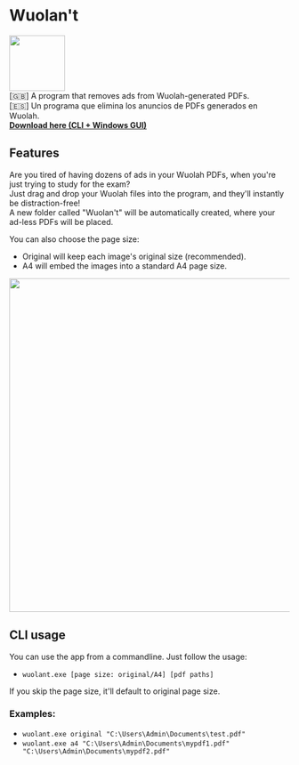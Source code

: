 # Wuolan't
<img src="https://user-images.githubusercontent.com/35693714/207497352-ec236635-e6f4-4bf2-a143-452311299edd.png" width="100"><br>
[🇬🇧] A program that removes ads from Wuolah-generated PDFs.<br>
[🇪🇸] Un programa que elimina los anuncios de PDFs generados en Wuolah.<br>
<b>[Download here (CLI + Windows GUI)](https://github.com/KaruzoHikari/Wuolan-t/releases/latest)</b><br>

## Features
Are you tired of having dozens of ads in your Wuolah PDFs, when you're just trying to study for the exam?<br>
Just drag and drop your Wuolah files into the program, and they'll instantly be distraction-free!<br>
A new folder called "Wuolan't" will be automatically created, where your ad-less PDFs will be placed.

You can also choose the page size:
- Original will keep each image's original size (recommended).
- A4 will embed the images into a standard A4 page size.

<img src="https://user-images.githubusercontent.com/35693714/208251643-906b238b-358e-4ddc-8405-0e7b42d5a1b9.png" width="600"><br>

## CLI usage
You can use the app from a commandline. Just follow the usage:<br>
- `wuolant.exe [page size: original/A4] [pdf paths]`<br>

If you skip the page size, it'll default to original page size.

### Examples:
- `wuolant.exe original "C:\Users\Admin\Documents\test.pdf"`<br>
- `wuolant.exe a4 "C:\Users\Admin\Documents\mypdf1.pdf" "C:\Users\Admin\Documents\mypdf2.pdf"`
